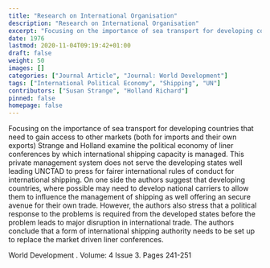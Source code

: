 ```yaml
---
title: "Research on International Organisation"
description: "Research on International Organisation"
excerpt: "Focusing on the importance of sea transport for developing countries that need to gain access to other markets (both for imports and their own exports) Strange and Holland examine the political economy of liner conferences by which international shipping capacity is managed. This private management system does not serve the developing states well leading UNCTAD to press for fairer international rules of conduct for international shipping. On one side the authors suggest that developing countries, where possible may need to develop national carriers to allow them to influence the management of shipping as well offering an secure avenue for their own trade. However, the authors also stress that a political response to the problems is required from the developed states before the problem leads to major disruption in international trade. The authors conclude that a form of international shipping authority needs to be set up to replace the market driven liner conferences."
date: 1976
lastmod: 2020-11-04T09:19:42+01:00
draft: false
weight: 50
images: []
categories: ["Journal Article", "Journal: World Development"]
tags: ["International Political Economy", "Shipping", "UN"]
contributors: ["Susan Strange", "Holland Richard"]
pinned: false
homepage: false
---
```


Focusing on the importance of sea transport for developing countries that need to gain access to other markets (both for imports and their own exports) Strange and Holland examine the political economy of liner conferences by which international shipping capacity is managed. This private management system does not serve the developing states well leading UNCTAD to press for fairer international rules of conduct for international shipping. On one side the authors suggest that developing countries, where possible may need to develop national carriers to allow them to influence the management of shipping as well offering an secure avenue for their own trade. However, the authors also stress that a political response to the problems is required from the developed states before the problem leads to major disruption in international trade. The authors conclude that a form of international shipping authority needs to be set up to replace the market driven liner conferences.

World Development . Volume: 4 Issue 3. Pages 241-251